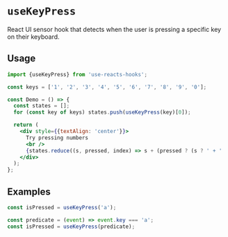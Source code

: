 # `useKeyPress`

React UI sensor hook that detects when the user is pressing a specific
key on their keyboard.


## Usage

```jsx
import {useKeyPress} from 'use-reacts-hooks';

const keys = ['1', '2', '3', '4', '5', '6', '7', '8', '9', '0'];

const Demo = () => {
  const states = [];
  for (const key of keys) states.push(useKeyPress(key)[0]);

  return (
    <div style={{textAlign: 'center'}}>
      Try pressing numbers
      <br />
      {states.reduce((s, pressed, index) => s + (pressed ? (s ? ' + ' : '') + keys[index] : ''), '')}
    </div>
  );
};
```


## Examples

```js
const isPressed = useKeyPress('a');

const predicate = (event) => event.key === 'a';
const isPressed = useKeyPress(predicate);
```
